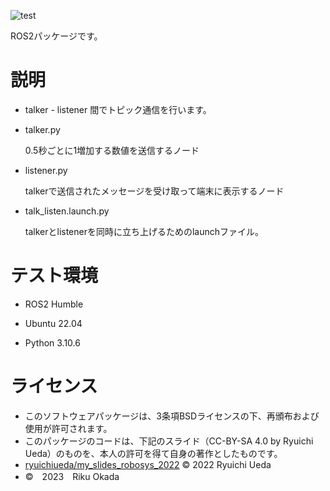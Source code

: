 ![test](https://github.com/RikuOkada/sisutemugaku/actions/workflows/test.yml/badge.svg)

ROS2パッケージです。

# 説明

* talker - listener 間でトピック通信を行います。

* talker.py

  0.5秒ごとに1増加する数値を送信するノード

* listener.py

  talkerで送信されたメッセージを受け取って端末に表示するノード

* talk_listen.launch.py

  talkerとlistenerを同時に立ち上げるためのlaunchファイル。

# テスト環境
* ROS2 Humble

* Ubuntu 22.04

* Python 3.10.6


# ライセンス
* このソフトウェアパッケージは、3条項BSDライセンスの下、再頒布および使用が許可されます。
* このパッケージのコードは、下記のスライド（CC-BY-SA 4.0 by Ryuichi Ueda）のものを、本人の許可を得て自身の著作としたものです。
* [ryuichiueda/my_slides_robosys_2022](https://github.com/ryuichiueda/my_slides/tree/master/robosys_2022) ©  2022 Ryuichi Ueda
* ©　2023　Riku Okada
